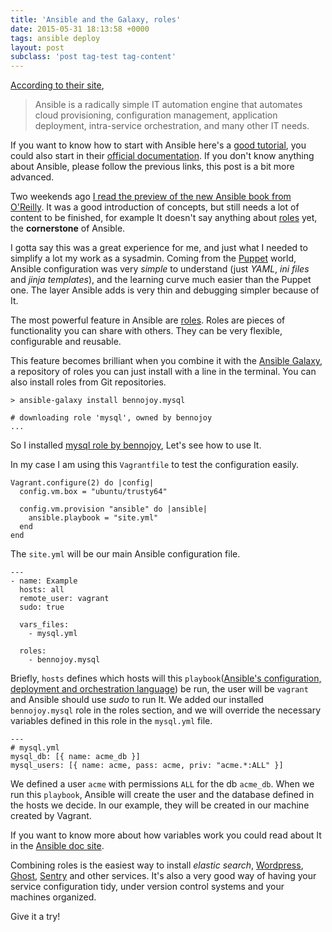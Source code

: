 ```yaml
---
title: 'Ansible and the Galaxy, roles'
date: 2015-05-31 18:13:58 +0000
tags: ansible deploy
layout: post
subclass: 'post tag-test tag-content'
---
```

[According to their site][ansible_web],

> Ansible is a radically simple IT automation engine that automates cloud provisioning, configuration management, application deployment, intra-service orchestration, and many other IT needs.

If you want to know how to start with Ansible here's a [good tutorial][ansible_tutorial], you could also start in their [official documentation][ansible_official]. If you don't know anything about Ansible, please follow the previous links, this post is a bit more advanced.

Two weekends ago [I read the preview of the new Ansible book from O'Reilly][ansible_book]. It was a good introduction of concepts, but still needs a lot of content to be finished, for example It doesn't say anything about [roles][roles] yet, the **cornerstone** of Ansible.

I gotta say this was a great experience for me, and just what I needed to simplify a lot my work as a sysadmin. Coming from the [Puppet][puppet] world, Ansible configuration was very *simple* to understand (just *YAML*, *ini files* and *jinja templates*), and the learning curve much easier than the Puppet one. The layer Ansible adds is very thin and debugging simpler because of It.

The most powerful feature in Ansible are [roles][roles]. Roles are pieces of functionality you can share with others. They can be very flexible, configurable and reusable.

This feature becomes brilliant when you combine it with the [Ansible Galaxy][ansible_galaxy], a repository of roles you can just install with a line in the terminal. You can also install roles from Git repositories.

<pre><code class="language-bash">&gt; ansible-galaxy install bennojoy.mysql

# downloading role 'mysql', owned by bennojoy
...
</code></pre>

So I installed [mysql role by bennojoy][mysql_ansible], Let's see how to use It.

In my case I am using this `Vagrantfile` to test the configuration easily.

<pre><code class="language-ruby">Vagrant.configure(2) do |config|
  config.vm.box = "ubuntu/trusty64"              
  
  config.vm.provision "ansible" do |ansible|     
    ansible.playbook = "site.yml"       
  end                                              
end
</code></pre>

The `site.yml` will be our main Ansible configuration file.

<pre><code class="language-ruby">--- 
- name: Example
  hosts: all
  remote_user: vagrant
  sudo: true
  
  vars_files:                                  
    - mysql.yml
    
  roles:                                     
    - bennojoy.mysql                        
</code></pre>

Briefly, `hosts` defines which hosts will this `playbook`([Ansible's configuration, deployment and orchestration language][ansible_playbook]) be run, the user will be `vagrant` and Ansible should use *sudo* to run It. We added our installed `bennojoy.mysql` role in the roles section, and we will override the necessary variables defined in this role in the `mysql.yml` file.

<pre><code class="language-ruby">---
# mysql.yml
mysql_db: [{ name: acme_db }]
mysql_users: [{ name: acme, pass: acme, priv: "acme.*:ALL" }]
</code></pre>

We defined a user `acme` with permissions `ALL` for the db `acme_db`. When we run this `playbook`, Ansible will create the user and the database defined in the hosts we decide. In our example, they will be created in our machine created by Vagrant.

If you want to know more about how variables work you could read about It in the [Ansible doc site][ansible_variable].

Combining roles is the easiest way to install *elastic search*, [Wordpress][wordpress_ansible], [Ghost][ghost_ansible], [Sentry][sentry_ansible] and other services. It's also a very good way of having your service configuration tidy, under version control systems and your machines organized.

Give it a try!

[ansible_book]: http://www.ansible.com/ansible-book
[ansible_playbook]: http://docs.ansible.com/playbooks.html
[roles]: https://docs.ansible.com/playbooks_roles.html
[ansible_galaxy]: https://galaxy.ansible.com/
[ansible_vault]: https://docs.ansible.com/playbooks_vault.html
[puppet]: https://puppetlabs.com/
[ansible_web]: http://www.ansible.com/home
[ansible_tutorial]: https://medium.com/@denot/ansible-101-d6dc9f86df0a
[ansible_official]: http://docs.ansible.com/
[wordpress_ansible]: https://github.com/roots/bedrock-ansible
[ghost_ansible]: https://github.com/javaguirre/javaguirrenet-ansible
[sentry_ansible]: https://github.com/DandyDev/sentry-ansible-vagrant
[mysql_ansible]: https://github.com/bennojoy/mysql
[ansible_variable]: https://docs.ansible.com/playbooks_variables.html#variable-precedence-where-should-i-put-a-variable

